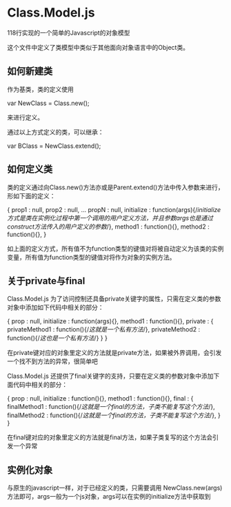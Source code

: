 # Class.Model.js
118行实现的一个简单的Javascript的对象模型

这个文件中定义了类模型中类似于其他面向对象语言中的Object类。

## 如何新建类

作为基类，类的定义使用 

  var NewClass = Class.new();
  
来进行定义。

通过以上方式定义的类，可以继承：

  var BClass = NewClass.extend();
  
## 如何定义类

类的定义通过向Class.new()方法亦或是Parent.extend()方法中传入参数来进行，形如下面的定义：

  {
    prop1 : null,
    prop2 : null,
    ...
    propN : null,
    initialize : function(args){/*initialize 方式是类在实例化过程中第一个调用的用户定义方法，并且参数args也是通过construct方法传入的用户定义的参数*/},
    method1 : function(){},
    method2 : function(){},
  }
  
如上面的定义方式，所有值不为function类型的键值对将被自动定义为该类的实例变量，所有值为function类型的键值对将作为对象的实例方法。

## 关于private与final

Class.Model.js 为了访问控制还具备private关键字的属性，只需在定义类的参数对象中添加如下代码中相关的部分：

  {
    prop : null,
    initialize : function(args){},
    method1 : function(){},
    private : {
      privateMethod1 : function(){/*这就是一个私有方法*/},
      privateMethod2 : function(){/*这也是一个私有方法*/}
    }
  }
  
在private键对应的对象里定义的方法就是private方法，如果被外界调用，会引发一个找不到方法的异常，很简单吧
  
Class.Model.js 还提供了final关键字的支持，只要在定义类的参数对象中添加下面代码中相关的部分：

  {
    prop : null,
    initialize : function(){},
    method1 : function(){},
    final : {
      finalMethod1 : function(){/*这就是一个final的方法，子类不能复写这个方法*/},
      finalMethod2 : function(){/*这就是一个final的方法，子类不能复写这个方法*/},
    }
  }
  
在final键对应的对象里定义的方法就是final方法，如果子类复写的这个方法会引发一个异常

## 实例化对象

与原生的javascript一样，对于已经定义的类，只需要调用 NewClass.new(args)方法即可，args一般为一个js对象，args可以在实例的initialize方法中获取到
